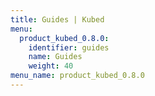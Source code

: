 ```yaml
---
title: Guides | Kubed
menu:
  product_kubed_0.8.0:
    identifier: guides
    name: Guides
    weight: 40
menu_name: product_kubed_0.8.0
---
```


